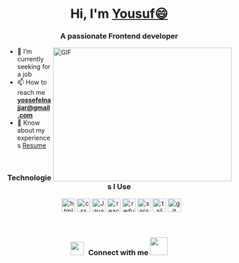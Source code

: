 <h1 align="center">Hi, I'm <a href="https://100rabhcsmc.github.io/Me.io/" target="blank">Yousuf😄</a></h1>
<h3 align="center">A passionate Frontend developer</h3>

<img align="right" top="500" height="300" width="400" alt="GIF" src="https://media.giphy.com/media/SWoSkN6DxTszqIKEqv/giphy.gif">

- 🔭 I’m currently seeking for a job
- 📫 How to reach me **yossefelnajjar@gmail.com**
- 📄 Know about my experiences <a href="https://github.com/100rabhcsmc/Me.io/blob/master/01SaurabhChavanReactNativeResume.pdf" target="blank">Resume</a>
<br/>

<h3 align="center">Technologies I Use</h3>
<p align="center">
 <div align="center" class="icons-social" style="margin-left: 10px;">
    <img src="https://github.com/get-icon/geticon/raw/master/icons/html-5.svg" alt="html" width="30px" height="30px">
    <img src="https://github.com/get-icon/geticon/raw/master/icons/css-3.svg" alt="css" width="30px" height="30px">
    <img src="https://github.com/get-icon/geticon/raw/master/icons/javascript.svg" alt="JavaScript" width="30px" height="30px">
    <img src="https://github.com/get-icon/geticon/raw/master/icons/react.svg" alt="react" width="30px" height="30px">
    <img src="https://github.com/get-icon/geticon/raw/master/icons/redux.svg" alt="redux" width="30px" height="30px">
    <img src="https://github.com/get-icon/geticon/raw/master/icons/sass.svg" alt="sass" width="30px" height="30px">
    <img src="https://github.com/get-icon/geticon/raw/master/icons/tailwindcss-icon.svg" alt="tailwindcss" width="30px" height="30px">
    <img src="https://github.com/get-icon/geticon/raw/master/icons/git.svg" alt="git" width="30px" height="30px">
 </div>
</p>

<br/>


<h3 align="center" > 
  <img src="https://media.giphy.com/media/iY8CRBdQXODJSCERIr/giphy.gif" width="30" height="30" style="margin-right: 10px;">Connect with me
	<a target="_blank" href="https://www.linkedin.com/in/yossef-elnajjar-548772260/">
	<img src="https://img.icons8.com/doodle/40/000000/linkedin--v2.png" width="40" height="40"></a>
</h3>
